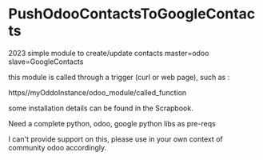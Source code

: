 # PushOdooContactsToGoogleContacts
2023 simple module to create/update contacts master=odoo slave=GoogleContacts



this module is called through a trigger (curl or web page), such as : 

https//myOddoInstance/odoo_module/called_function

some installation details can be found in the Scrapbook. 

Need a complete python, odoo, google python libs as pre-reqs

I can't provide support on this, please use in your own context of community odoo accordingly.

